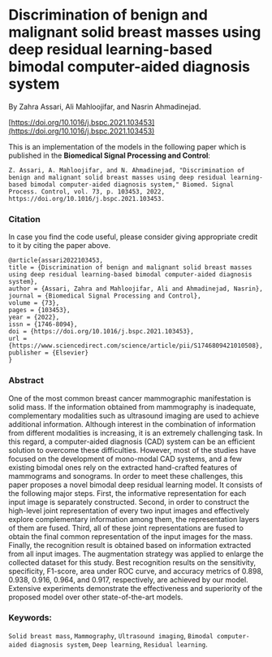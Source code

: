 # Discrimination of benign and malignant solid breast masses using deep residual learning-based bimodal computer-aided diagnosis system
By Zahra Assari, Ali Mahloojifar, and Nasrin Ahmadinejad.

[https://doi.org/10.1016/j.bspc.2021.103453](https://doi.org/10.1016/j.bspc.2021.103453)

This is an implementation of the models in the following paper which is published in the 
**Biomedical Signal Processing and Control**:

```
Z. Assari, A. Mahloojifar, and N. Ahmadinejad, "Discrimination of benign and malignant solid breast masses using deep residual learning-based bimodal computer-aided diagnosis system," Biomed. Signal Process. Control, vol. 73, p. 103453, 2022, https://doi.org/10.1016/j.bspc.2021.103453.
```

### Citation
In case you find the code useful, please consider giving appropriate credit to it by citing the paper above.
```
@article{assari2022103453,
title = {Discrimination of benign and malignant solid breast masses using deep residual learning-based bimodal computer-aided diagnosis system},
author = {Assari, Zahra and Mahloojifar, Ali and Ahmadinejad, Nasrin},
journal = {Biomedical Signal Processing and Control},
volume = {73},
pages = {103453},
year = {2022},
issn = {1746-8094},
doi = {https://doi.org/10.1016/j.bspc.2021.103453},
url = {https://www.sciencedirect.com/science/article/pii/S1746809421010508},
publisher = {Elsevier}
}
```

### Abstract
One of the most common breast cancer mammographic manifestation is solid mass. If the information obtained from mammography is inadequate, complementary modalities such as ultrasound imaging are used to achieve additional information. Although interest in the combination of information from different modalities is increasing, it is an extremely challenging task. In this regard, a computer-aided diagnosis (CAD) system can be an efficient solution to overcome these difficulties. However, most of the studies have focused on the development of mono-modal CAD systems, and a few existing bimodal ones rely on the extracted hand-crafted features of mammograms and sonograms. In order to meet these challenges, this paper proposes a novel bimodal deep residual learning model. It consists of the following major steps. First, the informative representation for each input image is separately constructed. Second, in order to construct the high-level joint representation of every two input images and effectively explore complementary information among them, the representation layers of them are fused. Third, all of these joint representations are fused to obtain the final common representation of the input images for the mass. Finally, the recognition result is obtained based on information extracted from all input images. The augmentation strategy was applied to enlarge the collected dataset for this study. Best recognition results on the sensitivity, specificity, F1-score, area under ROC curve, and accuracy metrics of 0.898, 0.938, 0.916, 0.964, and 0.917, respectively, are achieved by our model. Extensive experiments demonstrate the effectiveness and superiority of the proposed model over other state-of-the-art models.

### Keywords:
`Solid breast mass`, `Mammography`, `Ultrasound imaging`, `Bimodal computer-aided diagnosis system`, `Deep learning`, `Residual learning`.
